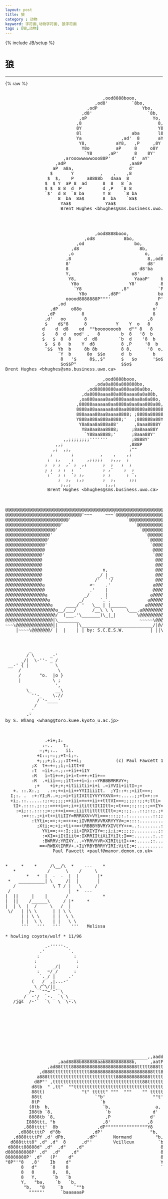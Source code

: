 ```yaml
---
layout: post
title: 狼
category : 动物
keyword: 字符画,动物字符画, 狼字符画
tags : [狼,动物]
---
```

{% include JB/setup %}
# 狼
---
{% raw %}
<pre>

                                     ,ood8888booo,
                                  ,od8&#039;         `8bo,
                               ,odP                 Ybo,
                             ,d8&#039;                     `8b,
                            ,oP                         Yo,
                           ,8                             8,
                           8Y                             Y8
                           8l                   aba       l8
                           Ya               ,ad&#039;  8       aY
                            Y8,           aY8,   ,P     ,8Y
                             Y8o          aP     8     o8Y
                              `Y8      ,aP&#039;      8    8Y&#039;
                      ,arooowwwwwooo88P&#039;        d&#039;  aY&#039;
                   ,adP                        ,aa8P
                  aP  a8a,                     d&#039;
                 $       Y          ,    ,    ,8
                $  $,    P     a8888b   daaa  8
               $  $ Y  aP 8  ad      8  8   8 `a
               $ $  8 8  d  P        d ,P   `8 8
               `$&#039;  d 8  `8 ba       Y 8     `8 ba
                    8  ba  8a$       8  ba    `8a$
                     Yaa$             Yaa$
                     Brent Hughes &lt;bhughes@sms.business.uwo.ca&gt;




                                  ,ood8888booo,
                              ,od8           8bo,
                           ,od                   bo,
                         ,d8                       8b, 
                        ,o                           o,    ,a8b    
                       ,8                             8,,od8  8    
                       8&#039;                             d8&#039;     8b   
                       8                           d8&#039;ba     aP&#039;   
                       Y,                       o8&#039;         aP&#039;    
                        Y8,                      YaaaP&#039;    ba      
                         Y8o                   Y8&#039;         88      
                          `Y8               ,8&quot;           `P      
                            Y8o        ,d8P&#039;              ba      
                       ooood8888888P&quot;&quot;&quot;&#039;                  P&#039;     
                    ,od                                  8       
                 ,dP     o88o                           o&#039;       
                ,dP          8                          8        
               ,d&#039;   oo       8                       ,8         
               $    d$&quot;8      8           Y    Y  o   8          
              d    d  d8    od  &quot;&quot;boooooooob   d&quot;&quot; 8   8         
              $    8  d   ood&#039; ,   8        b  8   &#039;8  b         
              $   $  8  8     d  d8        `b  d    &#039;8  b        
               $  $ 8   b    Y  d8          8 ,P     &#039;8  b       
               `$$  Yb  b     8b 8b         8 8,      &#039;8  o,     
                    `Y  b      8o  $$o      d  b        b   $o   
                     8   &#039;$     8$,,$&quot;      $   $o      &#039;$o$$    
                     $o$$P&quot;                 $$o$  
Brent Hughes &lt;bhughes@sms.business.uwo.ca&gt;

                                     ,ood8888booo,
                                  ,oda8a888a888888bo,
                               ,od88888888aa888aa88a8bo,
                             ,da8888aaaa88a888aaaa8a8a88b,
                            ,oa888aaaa8aa8888aaa8aa8a8a88o,
                           ,88888aaaaaa8aa8888a8aa8aa888a88,
                           8888a88aaaaaa8a88aa8888888a888888
                           888aaaa88aa8aaaa8888; ;8888a88888
                           Y888a888a888a8888;&#039;   ;888888a88Y
                            Y8a8aa8a888a88&#039;      ,8aaa8888Y
                             Y8a8aa8aa8888;     ;8a8aaa88Y
                              `Y88aa8888;&#039;      ;8aaa88Y&#039;
                      ,,;;;;;;;;&#039;&#039;&#039;&#039;&#039;&#039;&#039;         ;8888Y&#039;
                   ,,;                         ,888P
                  ,;  ,;,                      ;&quot;&quot;
                 ;       ;          ,    ,    ,;
                ;  ;,    ;     ,;;;;;   ;,,,  ;
               ;  ; ;  ,&#039; ;  ,;      ;  ;   ;  ;
               ; ;  ; ;  ;  &#039;        ; ,&#039;    ;  ;
               `;&#039;  ; ;  &#039;; ;,       ; ;      ; &#039;,
                    ;  ;,  ;,;       ;  ;,     ;;;
                     ;,,;             ;,,;
                Brent Hughes &lt;bhughes@sms.business.uwo.ca&gt;



@@@@@@@@@@@@@@@@@@@@@@@@@@@@@@@@@@@@@@@@@@@@@@@@@@@@@@@@@@@@@@@@@@@@@@@@@@@
@@@@@@@@@@@@@@@@@@@@@@@@@@@@@&#039;~~~     ~~~`@@@@@@@@@@@@@@@@@@@@@@@@@@@@@@@@@
@@@@@@@@@@@@@@@@@@@@@@@@&#039;                     `@@@@@@@@@@@@@@@@@@@@@@@@@@@@
@@@@@@@@@@@@@@@@@@@@@&#039;                           `@@@@@@@@@@@@@@@@@@@@@@@@@
@@@@@@@@@@@@@@@@@@@&#039;                               `@@@@@@@@@@@@@@@@@@@@@@@
@@@@@@@@@@@@@@@@@&#039;                                   `@@@@@@@@@@@@@@@@@@@@@
@@@@@@@@@@@@@@@@&#039;                                     `@@@@@@@@@@@@@@@@@@@@
@@@@@@@@@@@@@@@&#039;                                       `@@@@@@@@@@@@@@@@@@@
@@@@@@@@@@@@@@@                                         @@@@@@@@@@@@@@@@@@@
@@@@@@@@@@@@@@&#039;                                         `@@@@@@@@@@@@@@@@@@
@@@@@@@@@@@@@@                                           @@@@@@@@@@@@@@@@@@
@@@@@@@@@@@@@@                                           @@@@@@@@@@@@@@@@@@
@@@@@@@@@@@@@@                       n,                  @@@@@@@@@@@@@@@@@@
@@@@@@@@@@@@@@                     _/ | _                @@@@@@@@@@@@@@@@@@
@@@@@@@@@@@@@@                    /&#039;  `&#039;/                @@@@@@@@@@@@@@@@@@
@@@@@@@@@@@@@@a                 &lt;~    .&#039;                a@@@@@@@@@@@@@@@@@@
@@@@@@@@@@@@@@@                 .&#039;    |                 @@@@@@@@@@@@@@@@@@@
@@@@@@@@@@@@@@@a              _/      |                a@@@@@@@@@@@@@@@@@@@
@@@@@@@@@@@@@@@@a           _/      `.`.              a@@@@@@@@@@@@@@@@@@@@
@@@@@@@@@@@@@@@@@a     ____/ &#039;   \__ | |______       a@@@@@@@@@@@@@@@@@@@@@
@@@@@@@@@@@@@@@@@@@a__/___/      /__\ \ \     \___.a@@@@@@@@@@@@@@@@@@@@@@@
@@@@@@@@@@@@@@@@@@@/  (___.&#039;\_______)\_|_|        \@@@@@@@@@@@@@@@@@@@@@@@@
@@@@@@@@@@@@@@@@@@|\________                       ~~~~~\@@@@@@@@@@@@@@@@@@
~~~\@@@@@@@@@@@@@@||       |\___________________________/|@/~~~~~~~~~~~\@@@
    |~~~~\@@@@@@@/ |  |    | | by: S.C.E.S.W.          | ||\____________|@@



         _
        / \      _-&#039;
      _/|  \-&#039;&#039;- _ /
 __-&#039; { |          \
     /              \
     /       &quot;o.  |o }
     |            \ ;
                   &#039;,
        \_         __\
          &#039;&#039;-_    \.//
            / &#039;-____&#039;
           /
         _&#039;
       _-&#039;
by S. Whang &lt;whang@toro.kuee.kyoto_u.ac.jp&gt;



               .+i+;I:
              :=..    t:
             =;+;:..   ii.       
            +I::;=:;;+t=i;=.         
            +;;;+;i.;;:It++i;             (c) Paul Fawcett 1994
          ;X  t+=+=;;i;=iItt+V
          :t  =ii+.=.;:=+ii++iIY
          :R   i=ti+=+;i+i=t=++:+Ii+==
          :R  .+iii==;;itt=++i=i::=YRBBBMRRVY+;
           ;+    +i+;+;+itiiitii+i+i .=iYVIi+iitI=;=
   +. ::.X:.;   .:=;+=i=ii++YYIIiiiIt.  ;YI::+:;=iit===;
  I;:. .  :+:YI;R..=;;=i+titIVItIYVYYYXVX=+:.....;;+t=+::=
  +i;.::......:;:=;;;;;=+iii=+=++ii++tttVI===;;;;::;;+;tti=
   tI+.::::.;::;:=+++i=+;i++ititttItIItt=;=t+==;:;::;:;=+IY=:
    :=i;::.::::;=:;++=i===;iiittitttttItt=;=;:;;...::;::;.;+ii:;
      :=+::.;+i+t++itiIIY=RRRXXV+VYi===:::;;:.:.........::;;;:;;;;:;;;;
          :tYti=;=+;+;=+++=;iIVRRRRVVRXRYYYV=;=::::..........:.:==+i==;;==;;:
            ;Xti;=;+i;+ti++=+tRBBBYBVRYXIVtYY++=..:........:.;;::==;::;.;;;
              YVi==;++:I;;ii+IRXIYIY=:;i;i;=;;;;;.........;:::;:;=;..:;::
              :=XI=+iItIiit=:IXRRIItiXiIYiIt;I==:.......:..:....;:........
              :BWRRV;YRIXY...+YRRVYVR+XIRItitI++=:.....;:.........:....:.::..
             ==+RWBXtIRRV+.+IiYRBYBRRYYIRI;VitI;=;..........:::.::;::::...;;;:.
                  Paul Fawcett &lt;paulf@manor.demon.co.uk&gt;


*     *    *     /\__/\  *    ---    *
   *            /      \    /     \    
        *   *  |  -  -  |  |       |*   
 *   __________| \     /|  |       |    
   /              \ T / |   \     /    
 /                      |  *  ---
|  ||     |    |       /             *
|  ||    /______\     / |*     *
|  | \  |  /     \   /  |
 \/   | |\ \      | | \ \
      | | \ \     | |  \ \
      | |  \ \    | |   \ \
      &#039;&#039;&#039;   &#039;&#039;&#039;   &#039;&#039;&#039;    &#039;&#039;&#039;   Melissa

* howling coyote/wolf * 11/96

               .-&#039;&#039;&#039;&#039;&#039;-.
             .&#039;         `.
            :             :
           :               :
           :      _/|      :
            :   =/_/      :
             `._/ |     .&#039;
          (   /  ,|...-&#039;
           \_/^\/||__
        _/~  `&quot;&quot;~`&quot;` \_
     __/  -&#039;/  `-._ `\_\__
   /jgs  /-&#039;`  `\   \  \-.\


                                                                            ,aa,       ,aa
                                                                           d&quot;  &quot;b    ,d&quot;,`b
                                                                         ,dP a  &quot;b,ad8&#039; 8 8
                                                                         d8&#039; 8  ,88888a 8 8
                                                                        d8baa8ba888888888a8
                                                                     ,ad888888888YYYY888YYY,
                                                                  ,a888888888888&quot;   &quot;8P&quot;  &quot;b
                                                              ,aad8888tt,8888888b (0 `8, 0 8
                          ____________________________,,aadd888ttt8888ttt&quot;8&quot;I  &quot;Yb,   `Ya  8
                    ,aad8888b888888aab8888888888b,     ,aatPt888ttt8888tt 8,`b,   &quot;Ya,. `&quot;aP
                ,ad88tttt8888888888888888888888888ttttt888ttd88888ttt8888tt,t &quot;ba,.  `&quot;`d888
             ,d888tttttttttttttt888888888888888888888888ttt8888888888ttt888ttt,   &quot;a,   `88&#039;
            a888tttttttttttttttttttttttttt8888888888888ttttt88888ttt888888888tt,    `&quot;&quot;8&quot;&#039;
           d8P&quot;&#039; ,tttttttttttttttttttttttttttttttttt88tttttt888tttttttt8a&quot;8888ttt,   ,8&#039;
          d8tb  &quot; ,tt&quot;  &quot;&quot;tttttttttttttttttttttttttttttttttt88ttttttttttt, Y888tt&quot;  ,8&#039;
          88tt)              &quot;t&quot; ttttt&quot; &quot;&quot;&quot;  &quot;&quot;&quot;    &quot;&quot; tttttYttttttttttttt, &quot; 8ttb,a8&#039;
          88tt                    `&quot;b&#039;                  &quot;&quot;t&#039;ttttttttttt&quot;t&quot;t   t taP&quot;
          8tP                       `b                       ,tttttt&#039; &quot; &quot; &quot;tt, ,8&quot;
         (8tb  b,                    `b,                 a,  tttttt&#039;        &quot;&quot;dP&#039;
         I88tb `8,                    `b                d&#039;   tttttt        ,aP&quot;
         8888tb `8,                   ,P               d&#039;    &quot;tt &quot;t&#039;    ,a8P&quot;
        I888ttt, &quot;b                  ,8&#039;              ,8       &quot;tt&quot;  ,d&quot;d&quot;&#039;
       ,888tttt&#039;  8b               ,dP&quot;&quot;&quot;&quot;&quot;&quot;&quot;&quot;&quot;&quot;&quot;&quot;&quot;&quot;&quot;&quot;Y8        tt ,d&quot;,d&#039;
     ,d888ttttP  d&quot;8b            ,dP&#039;                  &quot;b,      &quot;ttP&#039; d&#039;
   ,d888ttttPY ,d&#039; dPb,        ,dP&#039;      Normand         &quot;b,     t8&#039;  8
  d888tttt8&quot; ,d&quot; ,d&quot;  8      ,d&quot;&#039;        Veilleux         `b     &quot;P   8
 d888tt88888d&quot; ,d&quot;  ,d&quot;    ,d&quot;                             8      I   8
d888888888P&#039; ,d&quot;  ,d&quot;    ,d&quot;                               8      I   8
88888888P&#039; ,d&quot;   (P&#039;    d&quot;                                 8      8   8
&quot;8P&quot;&#039;&quot;8   ,8&#039;    Ib    d&quot;                                  Y      8   8
      8   d&quot;     `8    8                                   `b     8   Y
      8   8       8,   8,                                   8     Y   `b
      8   Y,      `b   `b                                   Y     `b   `b
      Y,   &quot;ba,    `b   `b,                                 `b     8,   `&quot;ba,
       &quot;b,   &quot;8     `b    `&quot;&quot;b                               `b     `Yaa,adP&#039;
         &quot;&quot;&quot;&quot;&quot;&#039;      `baaaaaaP                                `YaaaadP&quot;&#039;



                                                                            ,aa,       ,aa
                                                                           d&quot;  &quot;b    ,d&quot;,`b
                                                                         ,dP a  &quot;b,ad8&#039; 8 8
                                                                         d8&#039; 8  ,8P&#039;Y8a 8 8
                                                                        d8baa8baP&#039;    `Y8a8
                                                                     ,adP&quot;&#039;               Y,
                                                                  ,a8P&quot;               a   `b
                                                              ,aadP&quot;              (0  Y, 0 8
                          ____________________________,,aaddPP&quot;&quot;&#039;8&#039;         I          &quot;a  8
                    ,aad8PP&quot;&quot;&quot;&quot;&quot;&quot;&quot;&quot;&quot;&quot;&quot;&quot;&quot;&quot;&quot;&quot;&quot;&quot;&quot;&quot;&quot;&quot;&quot;&quot;&quot;&quot;&quot;&quot;&quot;&#039;        8,         `b,          &quot;aP
                ,adP&quot;                                             &quot;a          &quot;ba,.     d888
             ,dP&quot;                                                   &quot;a,           &quot;a,   `88&#039;
            a&quot;                                                         &quot;&#039;           `&quot;&quot;8&quot;&#039;
           d&quot;                                                                        ,8&#039;
          d&quot;                                                                        ,8&#039;
          8                                                                       ,a8&#039;
          8                         b                                            aP&quot;
          8                         `b                                         ,8&quot;
         (8    b,                    `b,                 a,                   dP&#039;
         I8    `8,                    `b                d&#039;                 ,aP&quot;
         8&#039;     `8,                   ,P               d&#039;               ,a8P&quot;
        I8       &quot;b                  ,8&#039;              ,8             ,d&quot;d&quot;&#039;
       ,8&#039;        8b               ,dP&quot;&quot;&quot;&quot;&quot;&quot;&quot;&quot;&quot;&quot;&quot;&quot;&quot;&quot;&quot;&quot;Y8           ,d&quot;,d&#039;
     ,d&quot;         d&quot;8b            ,dP&#039;                  &quot;b,        ,P&#039; d&#039;
   ,d&quot;         ,d&#039; dPb,        ,dP&#039;      Normand         &quot;b,      8&#039;  8
  d&quot;         ,d&quot; ,d&quot;  8      ,d&quot;&#039;        Veilleux         `b      P   8
 d&quot;        ,d&quot; ,d&quot;  ,d&quot;    ,d&quot;                             8      I   8
d&quot;      ,dP&#039; ,d&quot;  ,d&quot;    ,d&quot;                               8      I   8
8,  ,ad8P&#039; ,d&quot;   (P&#039;    d&quot;                                 8      8   8
&quot;YP&quot;&#039;&quot;8   ,8&#039;    Ib    d&quot;                                  Y      8   8
      8   d&quot;     `8    8                                   `b     8   Y
      8   8       8,   8,                                   8     Y   `b
      8   Y,      `b   `b                                   Y     `b   `b
      Y,   &quot;ba,    `b   `b,                                 `b     8,   `&quot;ba,
       &quot;b,   &quot;8     `b    `&quot;&quot;b                               `b     `Yaa,adP&#039;
         &quot;&quot;&quot;&quot;&quot;&#039;      `baaaaaaP                                `YaaaadP&quot;&#039;


 </pre>
{% endraw %}
